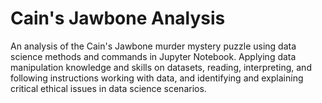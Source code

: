 # Cain's Jawbone Analysis
An analysis of the Cain's Jawbone murder mystery puzzle using data science methods and commands in Jupyter Notebook. Applying data manipulation knowledge and skills on datasets, reading, interpreting, and following instructions working with data, and identifying and explaining critical ethical issues in data science scenarios.
